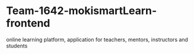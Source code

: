# Team-1642-mokismartLearn-frontend
online learning platform, application for teachers, mentors, instructors and students
